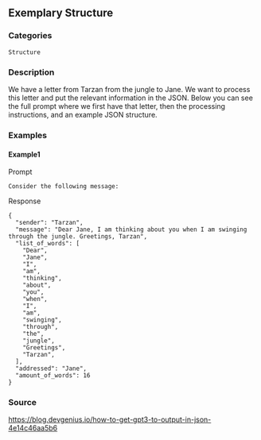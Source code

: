 ## Exemplary Structure
### Categories
`Structure`
### Description
We have a letter from Tarzan from the jungle to Jane. We want to process this letter and put the relevant information in the JSON. Below you can see the full prompt where we first have that letter, then the processing instructions, and an example JSON structure.
### Examples

#### Example1
Prompt
```
Consider the following message:
```

Response
```
{
  "sender": "Tarzan",
  "message": "Dear Jane, I am thinking about you when I am swinging through the jungle. Greetings, Tarzan",
  "list_of_words": [
    "Dear",
    "Jane",
    "I",
    "am",
    "thinking",
    "about",
    "you",
    "when",
    "I",
    "am",
    "swinging",
    "through",
    "the",
    "jungle",
    "Greetings",
    "Tarzan",
  ],
  "addressed": "Jane",
  "amount_of_words": 16
}
```

### Source
<https://blog.devgenius.io/how-to-get-gpt3-to-output-in-json-4e14c46aa5b6>

